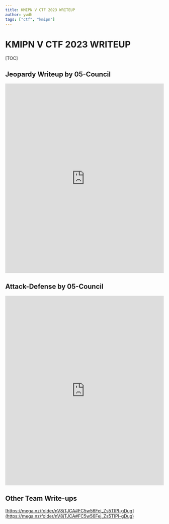 ```yaml
---
title: KMIPN V CTF 2023 WRITEUP
author: ywdh
tags: ["ctf", "kmipn"]
---
```


# KMIPN V CTF 2023 WRITEUP

[TOC]

## Jeopardy Writeup by 05-Council

<iframe
  src="https://mozilla.github.io/pdf.js/web/viewer.html?file=https://raw.githubusercontent.com/whyuhurtz/hackmd-blog/main/2023/_assets/KMIPNV-05-Council_Jeopardy.pdf"
  width="100%"
  height="600px"
  style="border: none;">
</iframe>

## Attack-Defense by 05-Council

<iframe
  src="https://mozilla.github.io/pdf.js/web/viewer.html?file=https://raw.githubusercontent.com/whyuhurtz/hackmd-blog/main/2023/_assets/KMIPNV-05-Council_Attack-Defense.pdf"
  width="100%"
  height="600px"
  style="border: none;">
</iframe>

## Other Team Write-ups

[https://mega.nz/folder/nV8jTJCA#FC5w56Fej_Zs5TIPI-gDug](https://mega.nz/folder/nV8jTJCA#FC5w56Fej_Zs5TIPI-gDug)
